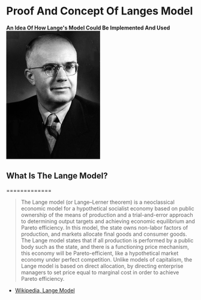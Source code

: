 # Proof And Concept Of Langes Model
**An Idea Of How Lange's Model Could Be Implemented And Used**
[![](assets/Oskar_Lange_20-65.jpg)](https://en.wikipedia.org/wiki/Oskar_R._Lange "Oskar Lange")

## What Is The Lange Model?
=============
> The Lange model (or Lange–Lerner theorem) is a neoclassical economic model for a hypothetical socialist economy based on public ownership of the means of
> production and a trial-and-error approach to determining output targets and achieving economic equilibrium and Pareto efficiency. In this model, the state
> owns non-labor factors of production, and markets allocate final goods and consumer goods. The Lange model states that if all production is performed by a
> public body such as the state, and there is a functioning price mechanism, this economy will be Pareto-efficient, like a hypothetical market economy
> under perfect competition. Unlike models of capitalism, the Lange model is based on direct allocation, by directing enterprise managers to set price
> equal to marginal cost in order to achieve Pareto efficiency.
- [Wikipedia, Lange Model](https://en.wikipedia.org/wiki/Lange_model)
